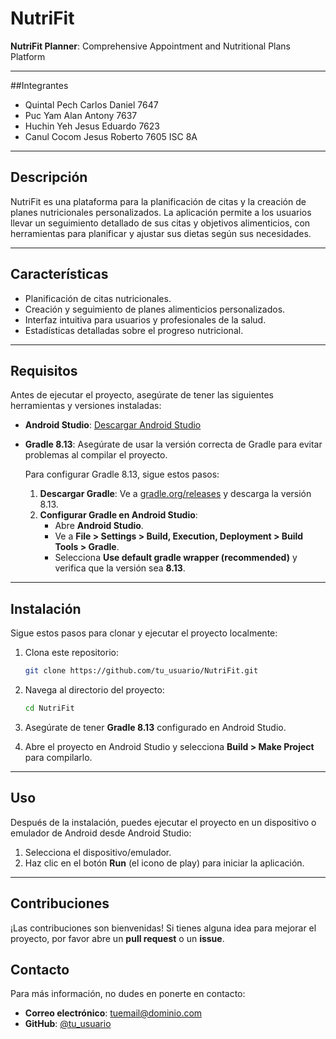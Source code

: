 # NutriFit

**NutriFit Planner**: Comprehensive Appointment and Nutritional Plans Platform

---

##Integrantes
- Quintal Pech Carlos Daniel 7647
- Puc Yam Alan Antony 7637
- Huchin Yeh Jesus Eduardo 7623
- Canul Cocom Jesus Roberto 7605
ISC 8A
---

## Descripción

NutriFit es una plataforma para la planificación de citas y la creación de planes nutricionales personalizados. La aplicación permite a los usuarios llevar un seguimiento detallado de sus citas y objetivos alimenticios, con herramientas para planificar y ajustar sus dietas según sus necesidades.

---

## Características

- Planificación de citas nutricionales.
- Creación y seguimiento de planes alimenticios personalizados.
- Interfaz intuitiva para usuarios y profesionales de la salud.
- Estadísticas detalladas sobre el progreso nutricional.

---

## Requisitos

Antes de ejecutar el proyecto, asegúrate de tener las siguientes herramientas y versiones instaladas:

- **Android Studio**: [Descargar Android Studio](https://developer.android.com/studio)
- **Gradle 8.13**: Asegúrate de usar la versión correcta de Gradle para evitar problemas al compilar el proyecto.

    Para configurar Gradle 8.13, sigue estos pasos:

    1. **Descargar Gradle**: Ve a [gradle.org/releases](https://gradle.org/releases/) y descarga la versión 8.13.
    2. **Configurar Gradle en Android Studio**:
        - Abre **Android Studio**.
        - Ve a **File > Settings > Build, Execution, Deployment > Build Tools > Gradle**.
        - Selecciona **Use default gradle wrapper (recommended)** y verifica que la versión sea **8.13**.

---

## Instalación

Sigue estos pasos para clonar y ejecutar el proyecto localmente:

1. Clona este repositorio:

    ```bash
    git clone https://github.com/tu_usuario/NutriFit.git
    ```

2. Navega al directorio del proyecto:

    ```bash
    cd NutriFit
    ```

3. Asegúrate de tener **Gradle 8.13** configurado en Android Studio.

4. Abre el proyecto en Android Studio y selecciona **Build > Make Project** para compilarlo.

---

## Uso

Después de la instalación, puedes ejecutar el proyecto en un dispositivo o emulador de Android desde Android Studio:

1. Selecciona el dispositivo/emulador.
2. Haz clic en el botón **Run** (el icono de play) para iniciar la aplicación.

---

## Contribuciones

¡Las contribuciones son bienvenidas! Si tienes alguna idea para mejorar el proyecto, por favor abre un **pull request** o un **issue**.

## Contacto

Para más información, no dudes en ponerte en contacto:

- **Correo electrónico**: [tuemail@dominio.com](puc-alan20@hotmail.com)
- **GitHub**: [@tu_usuario](https://github.com/WoolyOlvel)
